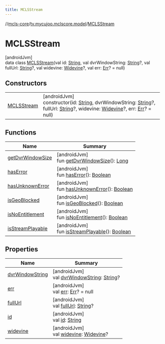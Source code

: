```yaml
---
title: MCLSStream
---
```

//[mcls-core](../../../index.html)/[tv.mycujoo.mclscore.model](../index.html)/[MCLSStream](index.html)



# MCLSStream



[androidJvm]\
data class [MCLSStream](index.html)(val id: [String](https://kotlinlang.org/api/latest/jvm/stdlib/kotlin/-string/index.html), val dvrWindowString: [String](https://kotlinlang.org/api/latest/jvm/stdlib/kotlin/-string/index.html)?, val fullUrl: [String](https://kotlinlang.org/api/latest/jvm/stdlib/kotlin/-string/index.html)?, val widevine: [Widevine](../-widevine/index.html)?, val err: [Err](../-err/index.html)? = null)



## Constructors


| | |
|---|---|
| [MCLSStream](-m-c-l-s-stream.html) | [androidJvm]<br>constructor(id: [String](https://kotlinlang.org/api/latest/jvm/stdlib/kotlin/-string/index.html), dvrWindowString: [String](https://kotlinlang.org/api/latest/jvm/stdlib/kotlin/-string/index.html)?, fullUrl: [String](https://kotlinlang.org/api/latest/jvm/stdlib/kotlin/-string/index.html)?, widevine: [Widevine](../-widevine/index.html)?, err: [Err](../-err/index.html)? = null) |


## Functions


| Name | Summary |
|---|---|
| [getDvrWindowSize](get-dvr-window-size.html) | [androidJvm]<br>fun [getDvrWindowSize](get-dvr-window-size.html)(): [Long](https://kotlinlang.org/api/latest/jvm/stdlib/kotlin/-long/index.html) |
| [hasError](has-error.html) | [androidJvm]<br>fun [hasError](has-error.html)(): [Boolean](https://kotlinlang.org/api/latest/jvm/stdlib/kotlin/-boolean/index.html) |
| [hasUnknownError](has-unknown-error.html) | [androidJvm]<br>fun [hasUnknownError](has-unknown-error.html)(): [Boolean](https://kotlinlang.org/api/latest/jvm/stdlib/kotlin/-boolean/index.html) |
| [isGeoBlocked](is-geo-blocked.html) | [androidJvm]<br>fun [isGeoBlocked](is-geo-blocked.html)(): [Boolean](https://kotlinlang.org/api/latest/jvm/stdlib/kotlin/-boolean/index.html) |
| [isNoEntitlement](is-no-entitlement.html) | [androidJvm]<br>fun [isNoEntitlement](is-no-entitlement.html)(): [Boolean](https://kotlinlang.org/api/latest/jvm/stdlib/kotlin/-boolean/index.html) |
| [isStreamPlayable](is-stream-playable.html) | [androidJvm]<br>fun [isStreamPlayable](is-stream-playable.html)(): [Boolean](https://kotlinlang.org/api/latest/jvm/stdlib/kotlin/-boolean/index.html) |


## Properties


| Name | Summary |
|---|---|
| [dvrWindowString](dvr-window-string.html) | [androidJvm]<br>val [dvrWindowString](dvr-window-string.html): [String](https://kotlinlang.org/api/latest/jvm/stdlib/kotlin/-string/index.html)? |
| [err](err.html) | [androidJvm]<br>val [err](err.html): [Err](../-err/index.html)? = null |
| [fullUrl](full-url.html) | [androidJvm]<br>val [fullUrl](full-url.html): [String](https://kotlinlang.org/api/latest/jvm/stdlib/kotlin/-string/index.html)? |
| [id](id.html) | [androidJvm]<br>val [id](id.html): [String](https://kotlinlang.org/api/latest/jvm/stdlib/kotlin/-string/index.html) |
| [widevine](widevine.html) | [androidJvm]<br>val [widevine](widevine.html): [Widevine](../-widevine/index.html)? |

